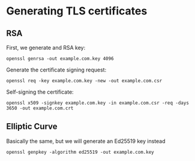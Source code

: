 # Generating TLS certificates

## RSA

First, we generate and RSA key:

```
openssl genrsa -out example.com.key 4096
```

Generate the certificate signing request:

```
openssl req -key example.com.key -new -out example.com.csr
```

Self-signing the certificate:

```
openssl x509 -signkey example.com.key -in example.com.csr -req -days 3650 -out example.com.crt
```

## Elliptic Curve

Basically the same, but we will generate an Ed25519 key instead

```
openssl genpkey -algorithm ed25519 -out example.com.key
```

